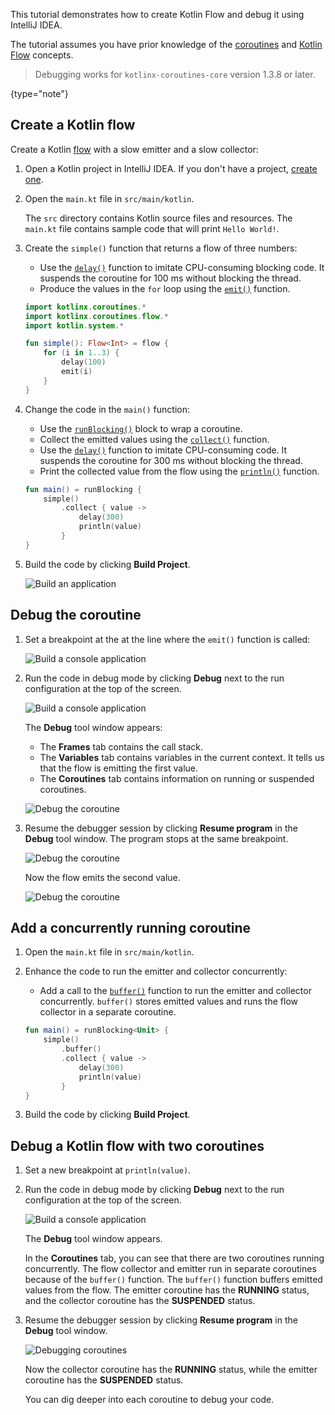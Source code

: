 [//]: # (title: 使用 IntelliJ IDEA 调试 Kotlin Flow——教程)

This tutorial demonstrates how to create Kotlin Flow and debug it using IntelliJ IDEA.

The tutorial assumes you have prior knowledge of the [coroutines](coroutines-guide.md) and [Kotlin Flow](flow.md#flows) concepts.

> Debugging works for `kotlinx-coroutines-core` version 1.3.8 or later.
>
{type="note"}

## Create a Kotlin flow

Create a Kotlin [flow](https://kotlin.github.io/kotlinx.coroutines/kotlinx-coroutines-core/kotlinx.coroutines.flow/flow.html) with a slow emitter and a slow collector:

1. Open a Kotlin project in IntelliJ IDEA. If you don't have a project, [create one](jvm-get-started.md#create-an-application).

2. Open the `main.kt` file in `src/main/kotlin`.

    The `src` directory contains Kotlin source files and resources. The `main.kt` file contains sample code that will print `Hello World!`.

2. Create the `simple()` function that returns a flow of three numbers:

    * Use the [`delay()`](https://kotlin.github.io/kotlinx.coroutines/kotlinx-coroutines-core/kotlinx.coroutines/delay.html) function to imitate CPU-consuming blocking code. It suspends the coroutine for 100 ms without blocking the thread.
    * Produce the values in the `for` loop using the [`emit()`](https://kotlin.github.io/kotlinx.coroutines/kotlinx-coroutines-core/kotlinx.coroutines.flow/-flow-collector/emit.html) function.

    ```kotlin
    import kotlinx.coroutines.*
    import kotlinx.coroutines.flow.*
    import kotlin.system.*
 
    fun simple(): Flow<Int> = flow {
        for (i in 1..3) {
            delay(100)
            emit(i)
        }
    }
    ```

3. Change the code in the `main()` function:

    * Use the [`runBlocking()`](https://kotlin.github.io/kotlinx.coroutines/kotlinx-coroutines-core/kotlinx.coroutines/run-blocking.html) block to wrap a coroutine.
    * Collect the emitted values using the [`collect()`](https://kotlin.github.io/kotlinx.coroutines/kotlinx-coroutines-core/kotlinx.coroutines.flow/collect.html) function.
    * Use the [`delay()`](https://kotlin.github.io/kotlinx.coroutines/kotlinx-coroutines-core/kotlinx.coroutines/delay.html) function to imitate CPU-consuming code. It suspends the coroutine for 300 ms without blocking the thread.
    * Print the collected value from the flow using the [`println()`](https://kotlinlang.org/api/latest/jvm/stdlib/stdlib/kotlin.io/println.html) function.

    ```kotlin
    fun main() = runBlocking {
        simple()
            .collect { value ->
                delay(300)
                println(value)
            }
    }
    ```

4. Build the code by clicking **Build Project**.

    ![Build an application](flow-build-project.png)

## Debug the coroutine

1. Set a breakpoint at the at the line where the `emit()` function is called:

    ![Build a console application](flow-breakpoint.png)

2. Run the code in debug mode by clicking **Debug** next to the run configuration at the top of the screen.

    ![Build a console application](flow-debug-project.png)

    The **Debug** tool window appears: 
    * The **Frames** tab contains the call stack.
    * The **Variables** tab contains variables in the current context. It tells us that the flow is emitting the first value.
    * The **Coroutines** tab contains information on running or suspended coroutines.

    ![Debug the coroutine](flow-debug-1.png)

3. Resume the debugger session by clicking **Resume program** in the **Debug** tool window. The program stops at the same breakpoint.

    ![Debug the coroutine](flow-resume-debug.png)

    Now the flow emits the second value.

    ![Debug the coroutine](flow-debug-2.png)

## Add a concurrently running coroutine

1. Open the `main.kt` file in `src/main/kotlin`.

2. Enhance the code to run the emitter and collector concurrently:

    * Add a call to the [`buffer()`](https://kotlin.github.io/kotlinx.coroutines/kotlinx-coroutines-core/kotlinx.coroutines.flow/buffer.html) function to run the emitter and collector concurrently. `buffer()` stores emitted values and runs the flow collector in a separate coroutine. 
 
    ```kotlin
    fun main() = runBlocking<Unit> {
        simple()
            .buffer()
            .collect { value ->
                delay(300)
                println(value)
            }
    }
    ```

4. Build the code by clicking **Build Project**.

## Debug a Kotlin flow with two coroutines

1. Set a new breakpoint at `println(value)`.

2. Run the code in debug mode by clicking **Debug** next to the run configuration at the top of the screen.

    ![Build a console application](flow-debug-3.png)

    The **Debug** tool window appears.

    In the **Coroutines** tab, you can see that there are two coroutines running concurrently. The flow collector and emitter run in separate coroutines because of the `buffer()` function.
    The `buffer()` function buffers emitted values from the flow.
    The emitter coroutine has the **RUNNING** status, and the collector coroutine has the **SUSPENDED** status.

2. Resume the debugger session by clicking **Resume program** in the **Debug** tool window.

    ![Debugging coroutines](flow-debug-4.png)

    Now the collector coroutine has the **RUNNING** status, while the emitter coroutine has the **SUSPENDED** status.

    You can dig deeper into each coroutine to debug your code.